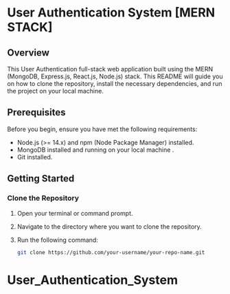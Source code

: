 # User Authentication System [MERN STACK]

## Overview

This User Authentication full-stack web application built using the MERN (MongoDB, Express.js, React.js, Node.js) stack. This README will guide you on how to clone the repository, install the necessary dependencies, and run the project on your local machine.

## Prerequisites

Before you begin, ensure you have met the following requirements:

- Node.js (>= 14.x) and npm (Node Package Manager) installed.
- MongoDB installed and running on your local machine .
- Git installed.

## Getting Started

### Clone the Repository

1. Open your terminal or command prompt.
2. Navigate to the directory where you want to clone the repository.
3. Run the following command:

   ```bash
   git clone https://github.com/your-username/your-repo-name.git
# User_Authentication_System
